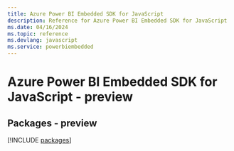 ```yaml
---
title: Azure Power BI Embedded SDK for JavaScript
description: Reference for Azure Power BI Embedded SDK for JavaScript
ms.date: 04/16/2024
ms.topic: reference
ms.devlang: javascript
ms.service: powerbiembedded
---
```

# Azure Power BI Embedded SDK for JavaScript - preview
## Packages - preview
[!INCLUDE [packages](power-bi-embedded-index.md)]